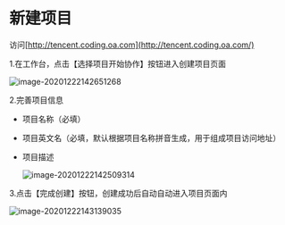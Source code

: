 # 新建项目

访问[http://tencent.coding.oa.com](http://tencent.coding.oa.com/)

1.在工作台，点击【选择项目开始协作】按钮进入创建项目页面

![image-20201222142651268](C:\Users\v_lyyoli\AppData\Roaming\Typora\typora-user-images\image-20201222142651268.png)

2.完善项目信息

- 项目名称（必填）

- 项目英文名（必填，默认根据项目名称拼音生成，用于组成项目访问地址）

- 项目描述

  ![image-20201222142509314](C:\Users\v_lyyoli\AppData\Roaming\Typora\typora-user-images\image-20201222142509314.png)

3.点击【完成创建】按钮，创建成功后自动自动进入项目页面内

![image-20201222143139035](C:\Users\v_lyyoli\AppData\Roaming\Typora\typora-user-images\image-20201222143139035.png)



